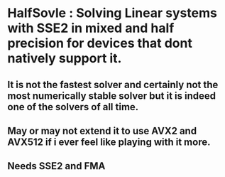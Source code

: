 # HalfSovle : Solving Linear systems with SSE2 in mixed and half precision for devices that dont natively support it.
## It is not the fastest solver and certainly not the most numerically stable solver but it is indeed one of the solvers of all time.
## May or may not extend it to use AVX2 and AVX512 if i ever feel like playing with it more.
## Needs SSE2 and FMA
